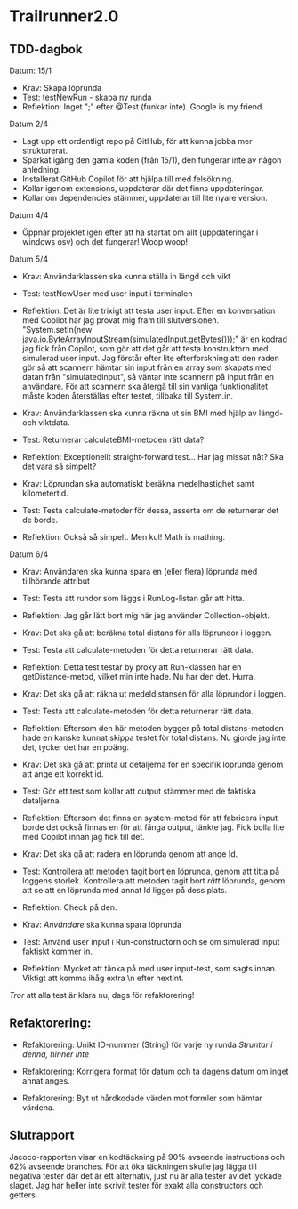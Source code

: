 # Trailrunner2.0
## TDD-dagbok
Datum: 15/1
* Krav: Skapa löprunda
* Test: testNewRun - skapa ny runda
* Reflektion: Inget ";" efter @Test (funkar inte). Google is my friend. 

Datum 2/4
* Lagt upp ett ordentligt repo på GitHub, för att kunna jobba mer strukturerat. 
* Sparkat igång den gamla koden (från 15/1), den fungerar inte av någon anledning. 
* Installerat GitHub Copilot för att hjälpa till med felsökning.
* Kollar igenom extensions, uppdaterar där det finns uppdateringar.
* Kollar om dependencies stämmer, uppdaterar till lite nyare version.

Datum 4/4
* Öppnar projektet igen efter att ha startat om allt (uppdateringar i windows osv) och det fungerar! Woop woop!

Datum 5/4
* Krav: Användarklassen ska kunna ställa in längd och vikt
* Test: testNewUser med user input i terminalen
* Reflektion: Det är lite trixigt att testa user input. Efter en konversation med Copilot har jag provat mig fram till slutversionen. "System.setIn(new java.io.ByteArrayInputStream(simulatedInput.getBytes()));" är en kodrad jag fick från Copilot, som gör att det går att testa konstruktorn med simulerad user input. Jag förstår efter lite efterforskning att den raden gör så att scannern hämtar sin input från en array som skapats med datan från "simulatedInput", så väntar inte scannern på input från en användare. För att scannern ska återgå till sin vanliga funktionalitet måste koden återställas efter testet, tillbaka till System.in. 

* Krav: Användarklassen ska kunna räkna ut sin BMI med hjälp av längd- och viktdata.
* Test: Returnerar calculateBMI-metoden rätt data? 
* Reflektion: Exceptionellt straight-forward test... Har jag missat nåt? Ska det vara så simpelt?

* Krav: Löprundan ska automatiskt beräkna medelhastighet samt kilometertid. 
* Test: Testa calculate-metoder för dessa, asserta om de returnerar det de borde.
* Reflektion: Också så simpelt. Men kul! Math is mathing. 

Datum 6/4
* Krav: Användaren ska kunna spara en (eller flera) löprunda med tillhörande attribut
* Test: Testa att rundor som läggs i RunLog-listan går att hitta. 
* Reflektion: Jag går lätt bort mig när jag använder Collection-objekt. 

* Krav: Det ska gå att beräkna total distans för alla löprundor i loggen.
* Test: Testa att calculate-metoden för detta returnerar rätt data. 
* Reflektion: Detta test testar by proxy att Run-klassen har en getDistance-metod, vilket min inte hade. Nu har den det. Hurra. 

* Krav: Det ska gå att räkna ut medeldistansen för alla löprundor i loggen.
* Test: Testa att calculate-metoden för detta returnerar rätt data. 
* Reflektion: Eftersom den här metoden bygger på total distans-metoden hade en kanske kunnat skippa testet för total distans. Nu gjorde jag inte det, tycker det har en poäng. 

* Krav: Det ska gå att printa ut detaljerna för en specifik löprunda genom att ange ett korrekt id.
* Test: Gör ett test som kollar att output stämmer med de faktiska detaljerna.
* Reflektion: Eftersom det finns en system-metod för att fabricera input borde det också finnas en för att fånga output, tänkte jag. Fick bolla lite med Copilot innan jag fick till det. 

* Krav: Det ska gå att radera en löprunda genom att ange Id.
* Test: Kontrollera att metoden tagit bort en löprunda, genom att titta på loggens storlek.
        Kontrollera att metoden tagit bort _rätt_ löprunda, genom att se att en löprunda med annat Id ligger på dess plats. 
* Reflektion: Check på den.

* Krav: _Användare_ ska kunna spara löprunda
* Test: Använd user input i Run-constructorn och se om simulerad input faktiskt kommer in. 
* Reflektion: Mycket att tänka på med user input-test, som sagts innan. Viktigt att komma ihåg extra \n efter nextInt. 

_Tror_ att alla test är klara nu, dags för refaktorering! 


## Refaktorering: 

* Refaktorering: Unikt ID-nummer (String) för varje ny runda _Struntar i denna, hinner inte_

* Refaktorering: Korrigera format för datum och ta dagens datum om inget annat anges. 

* Refaktorering: Byt ut hårdkodade värden mot formler som hämtar värdena. 

## Slutrapport
Jacoco-rapporten visar en kodtäckning på 90% avseende instructions och 62% avseende branches. För att öka täckningen skulle jag lägga till negativa tester där det är ett alternativ, just nu är alla tester av det lyckade slaget. Jag har heller inte skrivit tester för exakt alla constructors och getters. 

